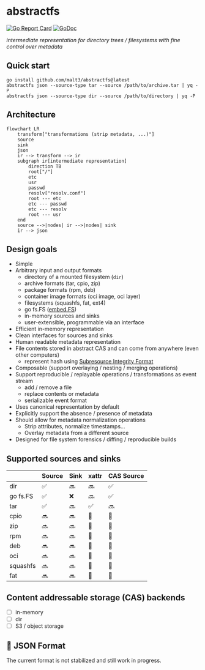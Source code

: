 # abstractfs

[![Go Report Card](https://goreportcard.com/badge/github.com/malt3/abstractfs)](https://goreportcard.com/report/github.com/malt3/abstractfs)
[![GoDoc](https://img.shields.io/static/v1?label=godoc&message=reference&color=blue)](https://pkg.go.dev/github.com/malt3/abstractfs)

*intermediate representation for directory trees / filesystems with fine control over metadata*

## Quick start

```shell-session
go install github.com/malt3/abstractfs@latest
abstractfs json --source-type tar --source /path/to/archive.tar | yq -P
abstractfs json --source-type dir --source /path/to/directory | yq -P
```

## Architecture

```mermaid
flowchart LR
    transform["transformations (strip metadata, ...)"]
    source
    sink
    json
    ir --> transform --> ir
    subgraph ir[intermediate representation]
        direction TB
        root["/"]
        etc
        usr
        passwd
        resolv["resolv.conf"]
        root --- etc
        etc --- passwd
        etc --- resolv
        root --- usr
    end
    source -->|nodes| ir -->|nodes| sink
    ir --> json
```

## Design goals

- Simple
- Arbitrary input and output formats
	- directory of a mounted filesystem (`dir`)
	- archive formats (tar, cpio, zip)
    - package formats (rpm, deb)
    - container image formats (oci image, oci layer)
    - filesystems (squashfs, fat, ext4)
    - go fs.FS ([embed.FS](https://pkg.go.dev/embed))
	- in-memory sources and sinks
    - user-extensible, programmable via an interface
- Efficient in-memory representation
- Clean interfaces for sources and sinks
- Human readable metadata representation
- File contents stored in abstract CAS and can come from anywhere (even other computers)
  - represent hash using [Subresource Integrity Format](https://developer.mozilla.org/en-US/docs/Web/Security/Subresource_Integrity)
- Composable (support overlaying / nesting / merging operations)
- Support reproducible / replayable operations / transformations as event stream
	- add / remove a file
	- replace contents or metadata
	- serializable event format
- Uses canonical representation by default
- Explicitly support the absence / presence of metadata
- Should allow for metadata normalization operations
	- Strip attributes, normalize timestamps...
    - Overlay metadata from a different source
- Designed for file system forensics / diffing / reproducible builds

## Supported sources and sinks

|          | Source | Sink | xattr | CAS Source |
|----------|--------|------|-------|------------|
| dir      | ✅     | 🔜   | 🔜    | ✅         |
| go fs.FS | ✅     | ❌   | 🔜    | ✅         |
| tar      | ✅     | 🔜   | ✅    | 🔜         |
| cpio     | 🔜     | 🔜   | 🤷    | 🤷         |
| zip      | 🔜     | 🔜   | 🤷    | 🤷         |
| rpm      | 🔜     | 🔜   | 🤷    | 🤷         |
| deb      | 🔜     | 🔜   | 🤷    | 🤷         |
| oci      | 🔜     | 🔜   | 🤷    | 🤷         |
| squashfs | 🔜     | 🔜   | 🤷    | 🤷         |
| fat      | 🔜     | 🔜   | 🤷    | 🤷         |

## Content addressable storage (CAS) backends

- [ ] in-memory
- [ ] dir
- [ ] S3 / object storage

## 🚧 JSON Format

The current format is not stabilized and still work in progress.
